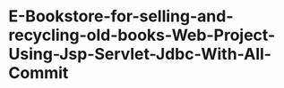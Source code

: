 # E-Bookstore-for-selling-and-recycling-old-books-Web-Project-Using-Jsp-Servlet-Jdbc-With-All-Commit
